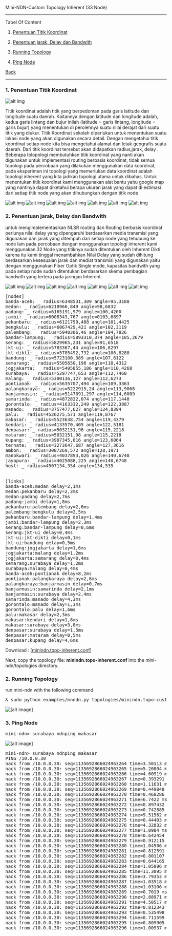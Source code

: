 
Mini-NDN-Custom Topology Inherent (33 Node)
***
Tabel Of Content

1. [Penentuan Titik Koordinat](https://github.com/syaifulahdan/Mini-NDN-Work/blob/main/Assignment%203:NDN-CustomTopology/ndn-custom-topo-inherent.md#1-penentuan-titik-koordinat) 
2. [Penentuan jarak, Delay dan Bandwith](https://github.com/syaifulahdan/Mini-NDN-Work/blob/main/Assignment%203:NDN-CustomTopology/ndn-custom-topo-inherent.md#2-penentuan-jarak-delay-dan-bandwith) 

3. [Running Topology](https://github.com/syaifulahdan/Mini-NDN-Work/blob/main/Assignment%203:NDN-CustomTopology/ndn-custom-topo-5.md#2-running-topology)
4. [Ping Node](https://github.com/syaifulahdan/Mini-NDN-Work/blob/main/Assignment%203:NDN-CustomTopology/ndn-custom-topo-5.md#2-running-topology)

[Back](https://github.com/syaifulahdan/Mini-NDN-Work)

***

 
### <b>1. Penentuan Titik Koordinat</b>   

![alt img](https://github.com/syaifulahdan/Mini-NDN-Work/blob/main/Assignment%203:NDN-CustomTopology/CustomTopology-Image-Inherent/inherent-bb.jpg)

<p text-align=justify> Titik koordinat adalah titik yang berpedoman pada garis latitude dan longitude suatu daerah. Kaitannya dengan latitude dan longitude adalah, kedua garis lintang dan bujur inilah (latitude = garis lintang, longitude = garis bujur) yang menentukan di perolehnya suatu nilai derajat dari suatu titik yang diukur. Titik Koordinat sekolah diperlukan untuk menentukan suatu lokasi node yang akan digunakan secara detail. Dengan mengetahui titik koordinat setiap node kita bisa mengetahui alamat dan letak geografis suatu daerah. Dari titik koordinat tersebut akan didapatkan radius,jarak, delay . Beberapa tolopologi membutuhkan titik koordinat yang nanti akan digunakan untuk implementasi routing berbasis koordinat, tidak semua topologi pada percobaan yang dilakukan menggunakan data koordinat, pada eksperimen ini topologi yang memerlukan data koordinat adalah topologi inherent yang kita jadikan topologi utama untuk dibahas. Untuk menentukan titik koordinat kami menggunakan alat bantu yaitu google map yang nantinya dapat diketahui berapa ukuran jarak yang dapat di estimasi dari setiap titik node yang akan dihubungkan dengan titik node </p text-align=justify> 

![alt img](https://github.com/syaifulahdan/Mini-NDN-Work/blob/main/Assignment%203:NDN-CustomTopology/CustomTopology-Image-Inherent/koordinat-area-1.png)
![alt img](https://github.com/syaifulahdan/Mini-NDN-Work/blob/main/Assignment%203:NDN-CustomTopology/CustomTopology-Image-Inherent/koordinat-area-2.png)
![alt img](https://github.com/syaifulahdan/Mini-NDN-Work/blob/main/Assignment%203:NDN-CustomTopology/CustomTopology-Image-Inherent/koordinat-area-3.png)
![alt img](https://github.com/syaifulahdan/Mini-NDN-Work/blob/main/Assignment%203:NDN-CustomTopology/CustomTopology-Image-Inherent/koordinat-area-4.png)
![alt img](https://github.com/syaifulahdan/Mini-NDN-Work/blob/main/Assignment%203:NDN-CustomTopology/CustomTopology-Image-Inherent/koordinat-area-56.png)
![alt img](https://github.com/syaifulahdan/Mini-NDN-Work/blob/main/Assignment%203:NDN-CustomTopology/CustomTopology-Image-Inherent/koordinat-area-7.png)
![alt img](https://github.com/syaifulahdan/Mini-NDN-Work/blob/main/Assignment%203:NDN-CustomTopology/CustomTopology-Image-Inherent/koordinat-area-8.png)


### <b>2. Penentuan jarak, Delay dan Bandwith</b>   
<p text-align=justify>
untuk mengimplementasikan NLSR routing dan Routing berbasis koordinat perlunya nilai delay yang dipengaruhi berdasarkan media transmisi yang digunakan dan jarak yang ditempuh dari setiap node yang tehubung ke node lain pada percobaan dengan menggunakan topologi inherent kami menggunakan 32 Node yang titiknya sudah ditentukan oleh Inherent Dikti karena itu kami tinggal menambahkan Nilai Delay yang sudah dihitung berdasarkan kesesuaian jarak dan mediat transmisi yang digunakan yaitu dengan menggunakan Fiber Optik Single mode, kapasitas bandwith yang pada setiap node sudah ditentukan berdasarkan skema pembagian bandwith yang tertera pada jaringan Inherent. </p text-align=justify>


![alt img](https://github.com/syaifulahdan/Mini-NDN-Work/blob/main/Assignment%203:NDN-CustomTopology/CustomTopology-Image-Inherent/bandwith-area-1.png)
![alt img](https://github.com/syaifulahdan/Mini-NDN-Work/blob/main/Assignment%203:NDN-CustomTopology/CustomTopology-Image-Inherent/bandwith-area-1b.png)
![alt img](https://github.com/syaifulahdan/Mini-NDN-Work/blob/main/Assignment%203:NDN-CustomTopology/CustomTopology-Image-Inherent/bandwith-area-2.png)
![alt img](https://github.com/syaifulahdan/Mini-NDN-Work/blob/main/Assignment%203:NDN-CustomTopology/CustomTopology-Image-Inherent/bandwith-area-3.png)
![alt img](https://github.com/syaifulahdan/Mini-NDN-Work/blob/main/Assignment%203:NDN-CustomTopology/CustomTopology-Image-Inherent/bandwith-area-3b.png)
![alt img](https://github.com/syaifulahdan/Mini-NDN-Work/blob/main/Assignment%203:NDN-CustomTopology/CustomTopology-Image-Inherent/bandwith-area-45.png)
![alt img](https://github.com/syaifulahdan/Mini-NDN-Work/blob/main/Assignment%203:NDN-CustomTopology/CustomTopology-Image-Inherent/bandwith-area-6.png)


<pre>
[nodes]
banda-aceh: _ radius=6348531,309 angle=95,3180
medan: _ radius=6218966,849 angle=98,6832
padang: _ radius=6165191,979 angle=100,4200
jambi: _ radius=6008343,767 angle=0103,6897
pekanbaru: _ radius=6121799,488 angle=101,4425
bengkulu: _ radius=6067429,421 angle=102,3119
palembang: _ radius=5940306,46 angle=104,7826
bandar-lampung: _ radius=5893310,374 angle=105,2679
serang: _ radius=5829965,231 angle=91,6518
jkt-ui: _ radius=5783367,44 angle=106,8297
jkt-dikti: _ radius=5785492,732 angle=106,8280
bandung: _ radius=5723100,389 angle=107,6122
semarang: _ radius=5505650,198 angle=110,4312
jogjakarta: _ radius=5495855,106 angle=110,4268
surabaya: _ radius=5297747,653 angle=112,7460
malang: _ radius=5300136,127 angle=112,6273
pontianak: _ radius=5635707,494 angle=109,3363
palangkaraya: _ radius=5222915,24 angle=113,9068
banjarmasin: _ radius=5147091,297 angle=114,6009
samarinda: _ radius=4872832,074 angle=117,1440
gorontalo: _ radius=4163332,249 angle=122,3887
manado: _ radius=3757477,627 angle=124,8394
palu: _ radius=4526275,571 angle=119,8767
makasar: _ radius=5523638,754 angle=119,4379
kendari: _ radius=4133570,405 angle=122,5181
denpasar: _ radius=5032151,98 angle=115,2218
mataram: _ radius=5032151,98 angle=115,2218
kupang: _ radius=3907345,816 angle=123,6064
ternate: _ radius=3273647,687 angle=127,3616
ambon: _ radius=3087269,572 angle=128,1971
manokwari: _ radius=4037893,026 angle=140,6748
jayapura: _ radius=4025088,225 angle=140,6748
host: _ radius=4507134,354 angle=134,535


[links]
banda-aceh:medan delay=2,1ms
medan:pekanbaru delay=2,3ms
medan:padang delay=2,7ms
padang:jambi delay=1,8ms
pekanbaru:palembang delay=2,6ms
palembang:bengkulu delay=2,5ms
pekanbaru:bandar-lampung delay=1,4ms
jambi:bandar-lampung delay=2,3ms
serang:bandar-lampung delay=0,6ms
serang:jkt-ui delay=0,4ms
jkt-ui:jkt-dikti delay=0,1ms
jkt-ui:bandung delay=0,5ms
bandung:jogjakarta delay=1,6ms
jogjakarta:malang delay=1,2ms
jogjakarta:semarang delay=0,4ms
semarang:surabaya delay=1,2ms
surabaya:malang delay=0,4ms
banda-aceh:pontianak delay=8,2ms
pontianak:palangkaraya delay=2,8ms
palangkaraya:banjarmasin delay=0,7ms
banjarmasin:samarinda delay=2,1ms
banjarmasin:surabaya delay=2,4ms
samarinda:manado delay=4,3ms
gorontalo:manado delay=1,3ms
gorontalo:palu delay=1,6ms
palu:makasar delay=2,3ms
makasar:kendari delay=1,8ms
makasar:surabaya delay=3,8ms
denpasar:surabaya delay=1,5ms
denpasar:mataram delay=0,5ms
denpasar:kupang delay=4,6ms
</pre>

Download : [[minindn.topo-inherent.conf]](https://github.com/syaifulahdan/Mini-NDN-Work/blob/main/Assignment%203:NDN-CustomTopology/minindn.topo-inherent.conf)

Next, copy the topology file: **minindn.topo-inherent.conf** into the mini-ndn/topologies directory.




### <b>2. Running Topology</b>   

run mini-ndn with the following command

<pre>
& sudo python examples/mnndn.py topologies/minindn.topo-custom-10.conf
</pre>
![[alt image]](https://github.com/syaifulahdan/Mini-NDN-Work/blob/main/Assignment%203:NDN-CustomTopology/CustomTopology-Image-5-Nodes/running-ct5nodes.png)

### <b>3. Ping Node</b>   
<pre>
mini-ndn> surabaya ndnping makasar
</pre>
![[alt image]](https://github.com/syaifulahdan/Mini-NDN-Work/blob/main/Assignment%203:NDN-CustomTopology/CustomTopology-Image-5-Nodes/ct5nodes-ping-surabaya-makasar.png)

<pre>
mini-ndn> surabaya ndnping makasar
PING /10.0.0.30
nack from /10.0.0.30: seq=1135692866024963264 time=3.50113 ms reason=NoRoute
nack from /10.0.0.30: seq=1135692866024963265 time=5.20804 ms reason=NoRoute
nack from /10.0.0.30: seq=1135692866024963266 time=4.60919 ms reason=NoRoute
nack from /10.0.0.30: seq=1135692866024963267 time=0.393291 ms reason=NoRoute
nack from /10.0.0.30: seq=1135692866024963268 time=1.11631 ms reason=NoRoute
nack from /10.0.0.30: seq=1135692866024963269 time=0.449848 ms reason=NoRoute
nack from /10.0.0.30: seq=1135692866024963270 time=0.468286 ms reason=NoRoute
nack from /10.0.0.30: seq=1135692866024963271 time=6.7422 ms reason=NoRoute
nack from /10.0.0.30: seq=1135692866024963272 time=0.897432 ms reason=NoRoute
nack from /10.0.0.30: seq=1135692866024963273 time=0.742885 ms reason=NoRoute
nack from /10.0.0.30: seq=1135692866024963274 time=9.51562 ms reason=NoRoute
nack from /10.0.0.30: seq=1135692866024963275 time=0.44403 ms reason=NoRoute
nack from /10.0.0.30: seq=1135692866024963276 time=4.32832 ms reason=NoRoute
nack from /10.0.0.30: seq=1135692866024963277 time=1.0984 ms reason=NoRoute
nack from /10.0.0.30: seq=1135692866024963278 time=0.642454 ms reason=NoRoute
nack from /10.0.0.30: seq=1135692866024963279 time=0.912115 ms reason=NoRoute
nack from /10.0.0.30: seq=1135692866024963280 time=1.04506 ms reason=NoRoute
nack from /10.0.0.30: seq=1135692866024963281 time=0.812591 ms reason=NoRoute
nack from /10.0.0.30: seq=1135692866024963282 time=0.801107 ms reason=NoRoute
nack from /10.0.0.30: seq=1135692866024963283 time=0.644165 ms reason=NoRoute
nack from /10.0.0.30: seq=1135692866024963284 time=1.05096 ms reason=NoRoute
nack from /10.0.0.30: seq=1135692866024963285 time=11.3095 ms reason=NoRoute
nack from /10.0.0.30: seq=1135692866024963286 time=3.79353 ms reason=NoRoute
nack from /10.0.0.30: seq=1135692866024963287 time=1.03518 ms reason=NoRoute
nack from /10.0.0.30: seq=1135692866024963288 time=1.03106 ms reason=NoRoute
nack from /10.0.0.30: seq=1135692866024963289 time=0.7019 ms reason=NoRoute
nack from /10.0.0.30: seq=1135692866024963290 time=2.88971 ms reason=NoRoute
nack from /10.0.0.30: seq=1135692866024963291 time=4.50517 ms reason=NoRoute
nack from /10.0.0.30: seq=1135692866024963292 time=0.812343 ms reason=NoRoute
nack from /10.0.0.30: seq=1135692866024963293 time=0.535498 ms reason=NoRoute
nack from /10.0.0.30: seq=1135692866024963294 time=0.711599 ms reason=NoRoute
nack from /10.0.0.30: seq=1135692866024963295 time=0.809905 ms reason=NoRoute
nack from /10.0.0.30: seq=1135692866024963296 time=1.00937 ms reason=NoRoute
</pre>
